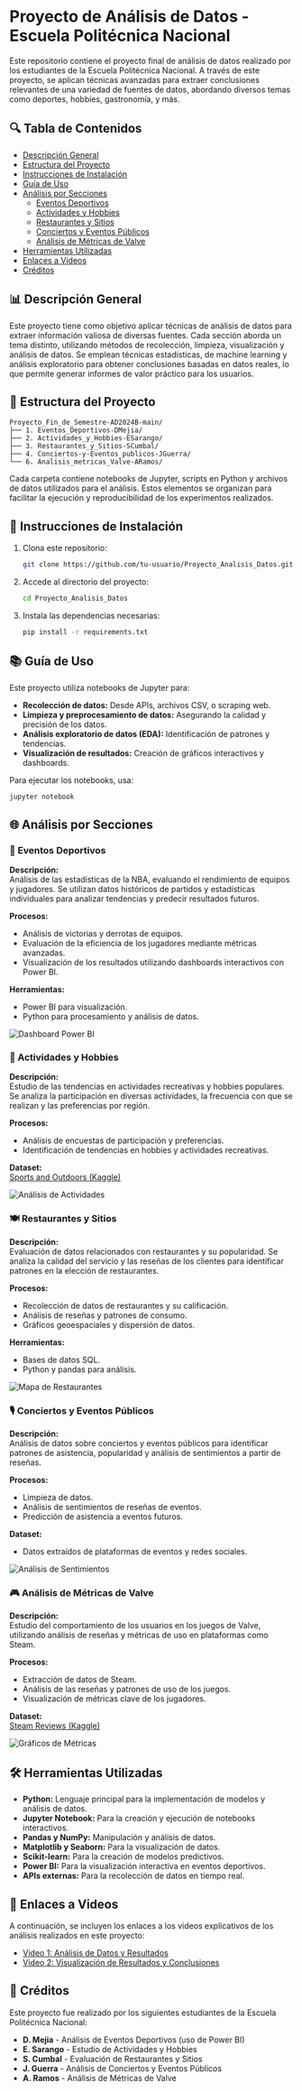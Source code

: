 
# Proyecto de Análisis de Datos - Escuela Politécnica Nacional

Este repositorio contiene el proyecto final de análisis de datos realizado por los estudiantes de la Escuela Politécnica Nacional. A través de este proyecto, se aplican técnicas avanzadas para extraer conclusiones relevantes de una variedad de fuentes de datos, abordando diversos temas como deportes, hobbies, gastronomía, y más.

## 🔍 Tabla de Contenidos
- [Descripción General](#descripción-general)
- [Estructura del Proyecto](#estructura-del-proyecto)
- [Instrucciones de Instalación](#instrucciones-de-instalación)
- [Guía de Uso](#guía-de-uso)
- [Análisis por Secciones](#análisis-por-secciones)
  - [Eventos Deportivos](#eventos-deportivos)
  - [Actividades y Hobbies](#actividades-y-hobbies)
  - [Restaurantes y Sitios](#restaurantes-y-sitios)
  - [Conciertos y Eventos Públicos](#conciertos-y-eventos-públicos)
  - [Análisis de Métricas de Valve](#análisis-de-métricas-de-valve)
- [Herramientas Utilizadas](#herramientas-utilizadas)
- [Enlaces a Videos](#enlaces-a-videos)
- [Créditos](#créditos)

## 📊 Descripción General

Este proyecto tiene como objetivo aplicar técnicas de análisis de datos para extraer información valiosa de diversas fuentes. Cada sección aborda un tema distinto, utilizando métodos de recolección, limpieza, visualización y análisis de datos. Se emplean técnicas estadísticas, de machine learning y análisis exploratorio para obtener conclusiones basadas en datos reales, lo que permite generar informes de valor práctico para los usuarios.

## 📁 Estructura del Proyecto

```
Proyecto_Fin_de_Semestre-AD2024B-main/
├── 1. Eventos_Deportivos-DMejia/
├── 2. Actividades_y_Hobbies-ESarango/
├── 3. Restaurantes_y_Sitios-SCumbal/
├── 4. Conciertos-y-Eventos_publicos-JGuerra/
└── 6. Analisis_metricas_Valve-ARamos/
```

Cada carpeta contiene notebooks de Jupyter, scripts en Python y archivos de datos utilizados para el análisis. Estos elementos se organizan para facilitar la ejecución y reproducibilidad de los experimentos realizados.

## 🚀 Instrucciones de Instalación

1. Clona este repositorio:
   ```bash
   git clone https://github.com/tu-usuario/Proyecto_Analisis_Datos.git
   ```
2. Accede al directorio del proyecto:
   ```bash
   cd Proyecto_Analisis_Datos
   ```
3. Instala las dependencias necesarias:
   ```bash
   pip install -r requirements.txt
   ```

## 📚 Guía de Uso

Este proyecto utiliza notebooks de Jupyter para:
- **Recolección de datos:** Desde APIs, archivos CSV, o scraping web.
- **Limpieza y preprocesamiento de datos:** Asegurando la calidad y precisión de los datos.
- **Análisis exploratorio de datos (EDA):** Identificación de patrones y tendencias.
- **Visualización de resultados:** Creación de gráficos interactivos y dashboards.

Para ejecutar los notebooks, usa:
```bash
jupyter notebook
```

## 🌐 Análisis por Secciones

### 🏀 Eventos Deportivos

**Descripción:**  
Análisis de las estadísticas de la NBA, evaluando el rendimiento de equipos y jugadores. Se utilizan datos históricos de partidos y estadísticas individuales para analizar tendencias y predecir resultados futuros.

**Procesos:**  
- Análisis de victorias y derrotas de equipos.
- Evaluación de la eficiencia de los jugadores mediante métricas avanzadas.
- Visualización de los resultados utilizando dashboards interactivos con Power BI.

**Herramientas:**  
- Power BI para visualización.
- Python para procesamiento y análisis de datos.

![Dashboard Power BI](https://via.placeholder.com/600x300.png?text=Ejemplo+de+Dashboard+Power+BI)

### 🌸 Actividades y Hobbies

**Descripción:**  
Estudio de las tendencias en actividades recreativas y hobbies populares. Se analiza la participación en diversas actividades, la frecuencia con que se realizan y las preferencias por región.

**Procesos:**  
- Análisis de encuestas de participación y preferencias.
- Identificación de tendencias en hobbies y actividades recreativas.

**Dataset:**  
[Sports and Outdoors (Kaggle)](https://www.kaggle.com/datasets/)

![Análisis de Actividades](https://via.placeholder.com/600x300.png?text=Ejemplo+de+Análisis+de+Actividades)

### 🍽️ Restaurantes y Sitios

**Descripción:**  
Evaluación de datos relacionados con restaurantes y su popularidad. Se analiza la calidad del servicio y las reseñas de los clientes para identificar patrones en la elección de restaurantes.

**Procesos:**  
- Recolección de datos de restaurantes y su calificación.
- Análisis de reseñas y patrones de consumo.
- Gráficos geoespaciales y dispersión de datos.

**Herramientas:**  
- Bases de datos SQL.
- Python y pandas para análisis.

![Mapa de Restaurantes](https://via.placeholder.com/600x300.png?text=Mapa+de+Restaurantes)

### 🎙️ Conciertos y Eventos Públicos

**Descripción:**  
Análisis de datos sobre conciertos y eventos públicos para identificar patrones de asistencia, popularidad y análisis de sentimientos a partir de reseñas.

**Procesos:**  
- Limpieza de datos.
- Análisis de sentimientos de reseñas de eventos.
- Predicción de asistencia a eventos futuros.

**Dataset:**  
- Datos extraídos de plataformas de eventos y redes sociales.

![Análisis de Sentimientos](https://via.placeholder.com/600x300.png?text=Análisis+de+Sentimientos)

### 🎮 Análisis de Métricas de Valve

**Descripción:**  
Estudio del comportamiento de los usuarios en los juegos de Valve, utilizando análisis de reseñas y métricas de uso en plataformas como Steam.

**Procesos:**  
- Extracción de datos de Steam.
- Análisis de las reseñas y patrones de uso de los juegos.
- Visualización de métricas clave de los jugadores.

**Dataset:**  
[Steam Reviews (Kaggle)](https://www.kaggle.com/datasets/andrewmvd/steam-reviews)

![Gráficos de Métricas](https://via.placeholder.com/600x300.png?text=Gráficos+de+Métricas)

## 🛠️ Herramientas Utilizadas

- **Python:** Lenguaje principal para la implementación de modelos y análisis de datos.
- **Jupyter Notebook:** Para la creación y ejecución de notebooks interactivos.
- **Pandas y NumPy:** Manipulación y análisis de datos.
- **Matplotlib y Seaborn:** Para la visualización de datos.
- **Scikit-learn:** Para la creación de modelos predictivos.
- **Power BI:** Para la visualización interactiva en eventos deportivos.
- **APIs externas:** Para la recolección de datos en tiempo real.

## 🎥 Enlaces a Videos

A continuación, se incluyen los enlaces a los videos explicativos de los análisis realizados en este proyecto:

- [Video 1: Análisis de Datos y Resultados](https://youtu.be/enlace1)
- [Video 2: Visualización de Resultados y Conclusiones](https://youtu.be/enlace2)

## 👥 Créditos

Este proyecto fue realizado por los siguientes estudiantes de la Escuela Politécnica Nacional:
- **D. Mejia** - Análisis de Eventos Deportivos (uso de Power BI)
- **E. Sarango** - Estudio de Actividades y Hobbies
- **S. Cumbal** - Evaluación de Restaurantes y Sitios
- **J. Guerra** - Análisis de Conciertos y Eventos Públicos
- **A. Ramos** - Análisis de Métricas de Valve
